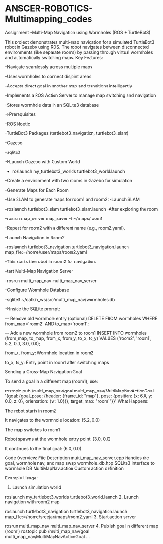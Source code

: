 # ANSCER-ROBOTICS-Multimapping_codes
Assignment
-Multi-Map Navigation using Wormholes (ROS + TurtleBot3)

This project demonstrates multi-map navigation for a simulated TurtleBot3 robot in Gazebo using ROS. The robot navigates between disconnected environments (like separate rooms) by passing through virtual wormholes and automatically switching maps. Key Features:

 -Navigate seamlessly across multiple maps

 -Uses wormholes to connect disjoint areas

 -Accepts direct goal in another map and transitions intelligently

 -Implements a ROS Action Server to manage map switching and navigation

 -Stores wormhole data in an SQLite3 database


->Prerequisites

-ROS Noetic

-TurtleBot3 Packages (turtlebot3_navigation, turtlebot3_slam)

-Gazebo

-sqlite3

->Launch Gazebo with Custom World

- roslaunch my_turtlebot3_worlds turtlebot3_world.launch

-Create a environment with two rooms in Gazebo for simulation

-Generate Maps for Each Room

-Use SLAM to generate maps for room1 and room2:
-Launch SLAM

-roslaunch turtlebot3_slam turtlebot3_slam.launch
-After exploring the room

-rosrun map_server map_saver -f ~/maps/room1

-Repeat for room2 with a different name (e.g., room2.yaml).

 -Launch Navigation in Room2

 -roslaunch turtlebot3_navigation turtlebot3_navigation.launch map_file:=/home/user/maps/room2.yaml

-This starts the robot in room2 for navigation.

 -tart Multi-Map Navigation Server

 -rosrun multi_map_nav multi_map_nav_server

  -Configure Wormhole Database

-sqlite3 ~/catkin_ws/src/multi_map_nav/wormholes.db

->Inside the SQLite prompt:

-- Remove old wormhole entry (optional) DELETE FROM wormholes WHERE from_map='room2' AND to_map='room1';

-- Add a new wormhole from room2 to room1 INSERT INTO wormholes (from_map, to_map, from_x, from_y, to_x, to_y) VALUES ('room2', 'room1', 5.2, 0.0, 3.0, 0.0);

from_x, from_y: Wormhole location in room2

to_x, to_y: Entry point in room1 after switching maps

Sending a Cross-Map Navigation Goal

To send a goal in a different map (room1), use:

rostopic pub /multi_map_nav/goal multi_map_nav/MultiMapNavActionGoal
'{goal: {goal_pose: {header: {frame_id: "map"}, pose: {position: {x: 6.0, y: 0.0, z: 0}, orientation: {w: 1.0}}}, target_map: "room1"}}' 
What Happens:

The robot starts in room2

It navigates to the wormhole location: (5.2, 0.0)

The map switches to room1

Robot spawns at the wormhole entry point: (3.0, 0.0)

It continues to the final goal: (6.0, 0.0)

Code Overview:
File Description multi_map_nav_server.cpp Handles the goal, 
wormhole nav, and map swap wormhole_db.hpp SQLite3 interface to wormhole DB 
MultiMapNav.action Custom action definition

Example Usage :
1. Launch simulation world

roslaunch my_turtlebot3_worlds turtlebot3_world.launch
2. Launch navigation with room2 map

roslaunch turtlebot3_navigation turtlebot3_navigation.launch map_file:=/home/sreejan/maps/room2.yaml
3. Start action server

rosrun multi_map_nav multi_map_nav_server
4. Publish goal in different map (room1)
rostopic pub /multi_map_nav/goal multi_map_nav/MultiMapNavActionGoal ...
